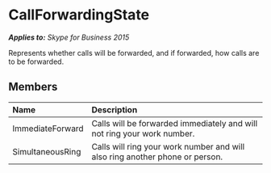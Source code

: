 
# CallForwardingState 


 _**Applies to:** Skype for Business 2015_

Represents whether calls will be forwarded, and if forwarded, how calls are to be forwarded.


## Members





|**Name**|**Description**|
|:-----|:-----|
|ImmediateForward|Calls will be forwarded immediately and will not ring your work number.|
|SimultaneousRing|Calls will ring your work number and will also ring another phone or person.|
